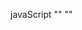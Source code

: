 javaScript 
	"<script type="text/javascript" src="kkpager.js"></script>"
	"<link rel="stylesheet" type="text/css" href="kkpager.css" />"